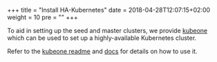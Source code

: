 +++
title = "Install HA-Kubernetes"
date = 2018-04-28T12:07:15+02:00
weight = 10
pre = "<b></b>"
+++

To aid in setting up the seed and master clusters, we provide [kubeone](https://github.com/kubermatic/kubeone/) which can be used to set up a highly-available Kubernetes cluster.

Refer to the [kubeone readme](https://github.com/kubermatic/kubeone/) and [docs](https://github.com/kubermatic/kubeone/tree/master/docs) for details on
how to use it.
